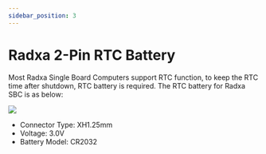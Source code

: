 ```yaml
---
sidebar_position: 3
---
```


# Radxa 2-Pin RTC Battery

Most Radxa Single Board Computers support RTC function, to keep the RTC time after shutdown, RTC battery is required. The RTC battery for Radxa SBC is as below:

![](/img/accessories/rtc_battery.webp)

- Connector Type: XH1.25mm
- Voltage: 3.0V
- Battery Model: CR2032
